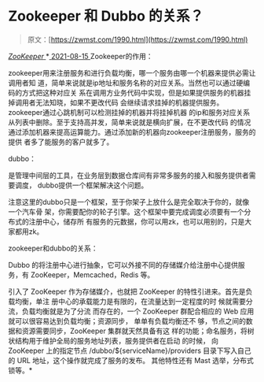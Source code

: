 <!--yml
category: 未分类
date: 0001-01-01 00:00:00
-->

# Zookeeper 和 Dubbo 的关系？

> 原文：[https://zwmst.com/1990.html](https://zwmst.com/1990.html)

   [ *ZooKeeper* ](https://zwmst.com/zookeeper)*[ <time datetime="2021-08-15T17:01:58+08:00"> 2021-08-15 </time> ](https://zwmst.com/1990.html)  Zookeeper的作用：

zookeeper用来注册服务和进行负载均衡，哪一个服务由哪一个机器来提供必需让调用者知 道，简单来说就是ip地址和服务名称的对应关系。当然也可以通过硬编码的方式把这种对应关 系在调用方业务代码中实现，但是如果提供服务的机器挂掉调用者无法知晓，如果不更改代码 会继续请求挂掉的机器提供服务。zookeeper通过心跳机制可以检测挂掉的机器并将挂掉机器 的ip和服务对应关系从列表中删除。至于支持高并发，简单来说就是横向扩展，在不更改代码 的情况通过添加机器来提高运算能力。通过添加新的机器向zookeeper注册服务，服务的提供 者多了能服务的客户就多了。

dubbo：

是管理中间层的工具，在业务层到数据仓库间有非常多服务的接入和服务提供者需要调度， dubbo提供一个框架解决这个问题。

注意这里的dubbo只是一个框架，至于你架子上放什么是完全取决于你的，就像一个汽车骨 架，你需要配你的轮子引擎。这个框架中要完成调度必须要有一个分布式的注册中心，储存所 有服务的元数据，你可以用zk，也可以用别的，只是大家都用zk。

zookeeper和dubbo的关系：

Dubbo 的将注册中心进行抽象，它可以外接不同的存储媒介给注册中心提供服务，有 ZooKeeper，Memcached，Redis 等。

引入了 ZooKeeper 作为存储媒介，也就把 ZooKeeper 的特性引进来。首先是负载均衡，单注 册中心的承载能力是有限的，在流量达到一定程度的时 候就需要分流，负载均衡就是为了分流 而存在的，一个 ZooKeeper 群配合相应的 Web 应用就可以很容易达到负载均衡；资源同步， 单单有负载均衡还不 够，节点之间的数据和资源需要同步，ZooKeeper 集群就天然具备有这 样的功能；命名服务，将树状结构用于维护全局的服务地址列表，服务提供者在启动 的时候， 向 ZooKeeper 上的指定节点 /dubbo/${serviceName}/providers 目录下写入自己的 URL 地址，这个操作就完成了服务的发布。 其他特性还有 Mast 选举，分布式锁等。*